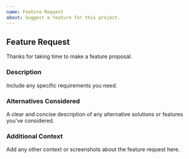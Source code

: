 ```yaml
---
name: Feature Request
about: Suggest a feature for this project.
---
```


## Feature Request

Thanks for taking time to make a feature proposal.

### Description

Include any specific requirements you need.

### Alternatives Considered

A clear and concise description of any alternative solutions or features you've considered.

### Additional Context

Add any other context or screenshots about the feature request here.
